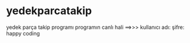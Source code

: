 # yedekparcatakip
yedek parça takip programı 
programın canlı hali ==>>>
kullanıcı adı:
şifre:
happy coding
